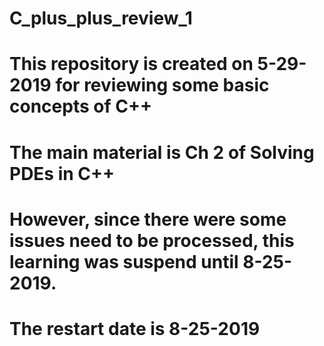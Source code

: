 # C_plus_plus_review_1
# This repository is created on 5-29-2019 for reviewing some basic concepts of C++
# The main material is Ch 2 of Solving PDEs in C++
# However, since there were some issues need to be processed, this learning was suspend until 8-25-2019.

# The restart date is 8-25-2019
